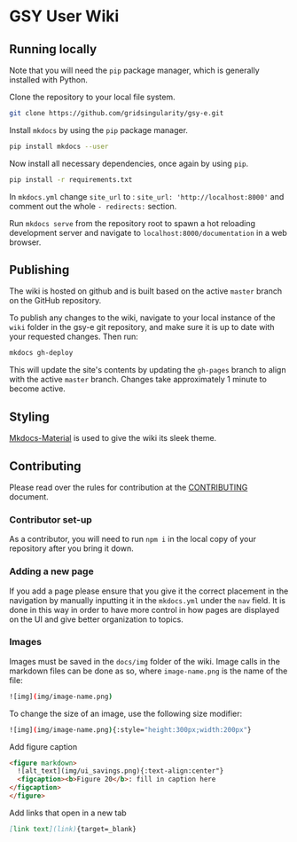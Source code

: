 # GSY User Wiki

## Running locally

Note that you will need the `pip` package manager, which is generally installed with Python.

Clone the repository to your local file system.

```bash
git clone https://github.com/gridsingularity/gsy-e.git
```

Install `mkdocs` by using the `pip` package manager.

```bash
pip install mkdocs --user
```

Now install all necessary dependencies, once again by using `pip`.

```bash
pip install -r requirements.txt
```
In `mkdocs.yml` change `site_url` to : `site_url: 'http://localhost:8000'` and comment out the whole `- redirects:` section.

Run `mkdocs serve` from the repository root to spawn a hot reloading development server and navigate to `localhost:8000/documentation` in a web browser.

## Publishing

The wiki is hosted on github and is built based on the active `master` branch on the GitHub repository.

To publish any changes to the wiki, navigate to your local instance of the `wiki` folder in the gsy-e git repository, and make sure it is up to date with your requested changes. Then run:

```bash
mkdocs gh-deploy
```

This will update the site's contents by updating the `gh-pages` branch to align with the active `master` branch. Changes take approximately 1 minute to become active.

## Styling

[Mkdocs-Material](https://squidfunk.github.io/mkdocs-material/) is used to give the wiki its sleek theme.

## Contributing

Please read over the rules for contribution at the [CONTRIBUTING](CONTRIBUTING.md) document.

### Contributor set-up

As a contributor, you will need to run `npm i` in the local copy of your repository after you bring it down.

### Adding a new page

If you add a page please ensure that you give it the correct placement in the navigation by manually inputting it in the `mkdocs.yml` under the `nav` field. It is done in this way in order to have more control in how pages are displayed on the UI and give better organization to topics.

### Images

Images must be saved in the `docs/img` folder of the wiki. Image calls in the markdown files can be done as so, where `image-name.png` is the name of the file:

```bash
![img](img/image-name.png)
```

To change the size of an image, use the following size modifier:

```bash
![img](img/image-name.png){:style="height:300px;width:200px"}
```

Add figure caption
```html
<figure markdown>
  ![alt_text](img/ui_savings.png){:text-align:center"}
  <figcaption><b>Figure 20</b>: fill in caption here
</figcaption>
</figure>
```

Add links that open in a new tab
```markdown
[link text](link){target=_blank}
```
